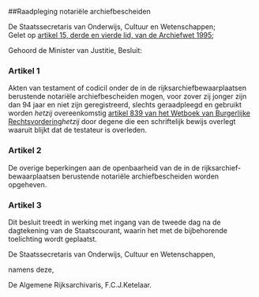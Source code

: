 <meta http-equiv='Content-Type' content='text/html; charset=utf-8' />

##Raadpleging notariële archiefbescheiden

De Staatssecretaris van Onderwijs, Cultuur en Wetenschappen;  
Gelet op [artikel 15, derde en vierde lid, van de Archiefwet 1995](../../../../../wet/archiefwet/1995/BWBR0007376/README.md);

Gehoord de Minister van Justitie,
Besluit:    

### Artikel  1  

Akten van testament of codicil onder de in de rijksarchiefbewaarplaatsen berustende notariële archiefbescheiden mogen, voor zover zij jonger zijn dan 94 jaar en niet zijn geregistreerd, slechts geraadpleegd en gebruikt worden *hetzij* overeenkomstig [artikel 839 van het Wetboek van Burgerlijke Rechtsvordering](../../../../../wet/wetboek/van/burgerlijke/rechtsvordering/BWBR0001827/README.md)*hetzij* door degene die een schriftelijk bewijs overlegt waaruit blijkt dat de testateur is overleden.  

### Artikel  2  

De overige beperkingen aan de openbaarheid van de in de rijksarchief-bewaarplaatsen berustende notariële archiefbescheiden worden opgeheven.  

### Artikel  3  

Dit besluit treedt in werking met ingang van de tweede dag na de dagtekening van de Staatscourant, waarin het met de bijbehorende toelichting wordt geplaatst.  

De 
Staatssecretaris van Onderwijs, Cultuur en Wetenschappen, 

namens deze, 

De 
Algemene Rijksarchivaris, 
F.C.J.Ketelaar.    
